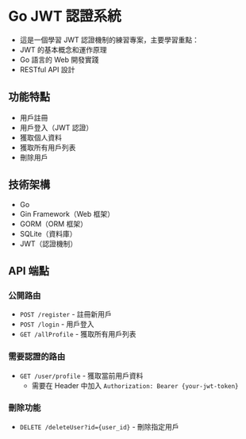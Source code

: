 # Go JWT 認證系統

- 這是一個學習 JWT 認證機制的練習專案，主要學習重點：
- JWT 的基本概念和運作原理
- Go 語言的 Web 開發實踐
- RESTful API 設計

## 功能特點

- 用戶註冊
- 用戶登入（JWT 認證）
- 獲取個人資料
- 獲取所有用戶列表
- 刪除用戶

## 技術架構

- Go
- Gin Framework（Web 框架）
- GORM（ORM 框架）
- SQLite（資料庫）
- JWT（認證機制）

## API 端點

### 公開路由
- `POST /register` - 註冊新用戶
- `POST /login` - 用戶登入
- `GET /allProfile` - 獲取所有用戶列表

### 需要認證的路由
- `GET /user/profile` - 獲取當前用戶資料
  - 需要在 Header 中加入 `Authorization: Bearer {your-jwt-token}`

### 刪除功能
- `DELETE /deleteUser?id={user_id}` - 刪除指定用戶

